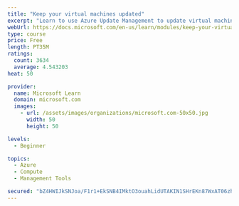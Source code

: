```yaml
---
title: "Keep your virtual machines updated"
excerpt: "Learn to use Azure Update Management to update virtual machines, verify agent connectivity, and use Azure Log Analytics in your cloud environment."
webUrl: https://docs.microsoft.com/en-us/learn/modules/keep-your-virtual-machines-updated/
type: course
price: Free
length: PT35M
ratings:
  count: 3634
  average: 4.543203
heat: 50

provider:
  name: Microsoft Learn
  domain: microsoft.com
  images:
    - url: /assets/images/organizations/microsoft.com-50x50.jpg
      width: 50
      height: 50

levels:
  - Beginner

topics:
  - Azure
  - Compute
  - Management Tools

secured: "bZ4HWIJkSNJoa/F1r1+EkSNB4IMktO3ouahLidUTAKIN1SHrEKn87WxAT06zhw7RnHjPOs20w7sf3/VpaRnIq91jZLZ1zV7o6XLUNr1dfI6jQPSP5fjdm0uUi4FGWSgvckFO/bPXCuvSwVdEpQSwh3EzasHV+j60tpr37/9qtId1gHWcsy+Z6KwIqaFjqjrYRjge4q6wpDDQxE0YhkbS3JRFBZSulenyt5iXJwYLV59z8LbuqakBRMQJqlEUUeGl2K4530GYRCyBCSxzOK8M5k5eT+xZkGP8whdk0t2xsxuBhu/gpUVPzI4lsnziadtZE2MCUfzwTmwQyawQW2T+UBTW3i+whrpbVs86BV25GsXdImvMmkQ0j5w9Gza9w+8z6ONySeWsVhDlo6pVw9uxD1sOLHPWbA4yC7NQSv2vvlk=;30o9cBbwL4lB/kJijptwwA=="
---
```



